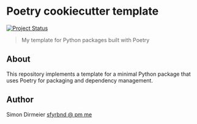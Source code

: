 # Poetry cookiecutter template

[![Project Status](http://www.repostatus.org/badges/latest/concept.svg)](http://www.repostatus.org/#concept)

> My template for Python packages built with Poetry

## About

This repository implements a template for a minimal Python package that uses Poetry for packaging and dependency management.

## Author

Simon Dirmeier <a href="mailto:sfyrbnd @ pm me">sfyrbnd @ pm me</a>



